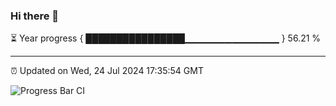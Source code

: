 ### Hi there 👋

⏳ Year progress { ████████████████▁▁▁▁▁▁▁▁▁▁▁▁▁▁ } 56.21 %

---

⏰ Updated on Wed, 24 Jul 2024 17:35:54 GMT

![Progress Bar CI](https://github.com/IshwaranRudhara/GIT-ACTION/workflows/Progress%20Bar%20CI/badge.svg)
